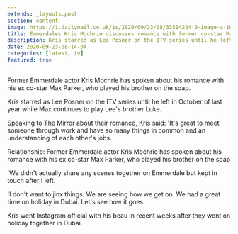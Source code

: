 ```yaml
---
extends: _layouts.post
section: content
image: https://i.dailymail.co.uk/1s/2020/09/23/08/33514224-0-image-a-10_1600844692964.jpg 
title: Emmerdales Kris Mochrie discusses romance with former co-star Max Parker 
description: Kris starred as Lee Posner on the ITV series until he left in October of last year while Max continues to play Lees brother Luke. 
date: 2020-09-23-08-14-04 
categories: [latest, tv] 
featured: true 
--- 
```

Former Emmerdale actor Kris Mochrie has spoken about his romance with his ex co-star Max Parker, who played his brother on the soap.

Kris starred as Lee Posner on the ITV series until he left in October of last year while Max continues to play Lee's brother Luke. 

Speaking to The Mirror about their romance, Kris said: 'It's great to meet someone through work and have so many things in common and an understanding of each other's jobs.

Relationship: Former Emmerdale actor Kris Mochrie has spoken about his romance with his ex co-star Max Parker, who played his brother on the soap

'We didn't actually share any scenes together on Emmerdale but kept in touch after I left.

'I don't want to jinx things. We are seeing how we get on. We had a great time on holiday in Dubai. Let's see how it goes. 

Kris went Instagram official with his beau in recent weeks after they went on holiday together in Dubai.  

